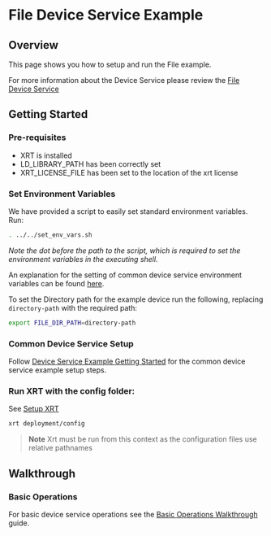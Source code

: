 # File Device Service Example

## Overview

This page shows you how to setup and run the File example.

For more information about the Device Service please review the [File Device Service](https://docs.iotechsys.com/edge-xrt30/device-service-components/file-device-service-component.html)

## Getting Started

### Pre-requisites

- XRT is installed
- LD_LIBRARY_PATH has been correctly set
- XRT_LICENSE_FILE has been set to the location of the xrt license

### Set Environment Variables

We have provided a script to easily set standard environment variables. Run:

```bash
. ../../set_env_vars.sh
```

_Note the dot before the path to the script, which is required to set the environment variables in the executing shell._

An explanation for the setting of common device service environment variables can be found [here](../interactive-walkthrough/ds-getting-started-common.md#Device-service-configuration-setup).

To set the Directory path for the example device run the following, replacing `directory-path` with the required path:

```bash
export FILE_DIR_PATH=directory-path
```

### **Common Device Service Setup**

Follow [Device Service Example Getting Started](../interactive-walkthrough/ds-getting-started-common.md) for the common device service example setup steps.

### **Run XRT with the config folder:**

See [Setup XRT](../interactive-walkthrough/setup-xrt.md)

```bash
xrt deployment/config
```

> **Note** Xrt must be run from this context as the configuration files use relative pathnames

## Walkthrough

### Basic Operations

For basic device service operations see the [Basic Operations Walkthrough](../interactive-walkthrough/basic-operations.md) guide.
